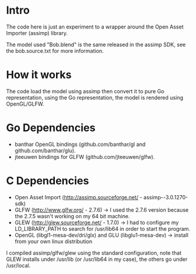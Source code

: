 # Intro

The code here is just an experiment to a wrapper around the Open Asset Importer (assimp) library.

The model used "Bob.blend" is the same released in the assimp SDK, see the bob.source.txt for more information.

# How it works

The code load the model using assimp then convert it to pure Go representation, using the Go representation, the model is rendered using OpenGL/GLFW.

# Go Dependencies

* banthar OpenGL bindings (github.com/banthar/gl and github.com/banthar/glu).
* jteeuwen bindings for GLFW (github.com/jteeuwen/glfw).

# C Dependencies

* Open Asset Import (http://assimp.sourceforge.net/ - assimp--3.0.1270-sdk)
* GLFW (http://www.glfw.org/ - 2.7.6) -> I used the 2.7.6 version because the 2.7.5 wasn't working on my 64 bit machine.
* GLEW (http://glew.sourceforge.net/ - 1.7.0) -> I had to configure my LD_LIBRARY_PATH to search for /usr/lib64 in order to start the program.
* OpenGL (libgl1-mesa-dev/dri/glx) and GLU (libglu1-mesa-dev) -> install from your own linux distribution

I compiled assimp/glfw/glew using the standard configuration, note that GLEW installs under /usr/lib (or /usr/lib64 in my case), the others go under /usr/local.


